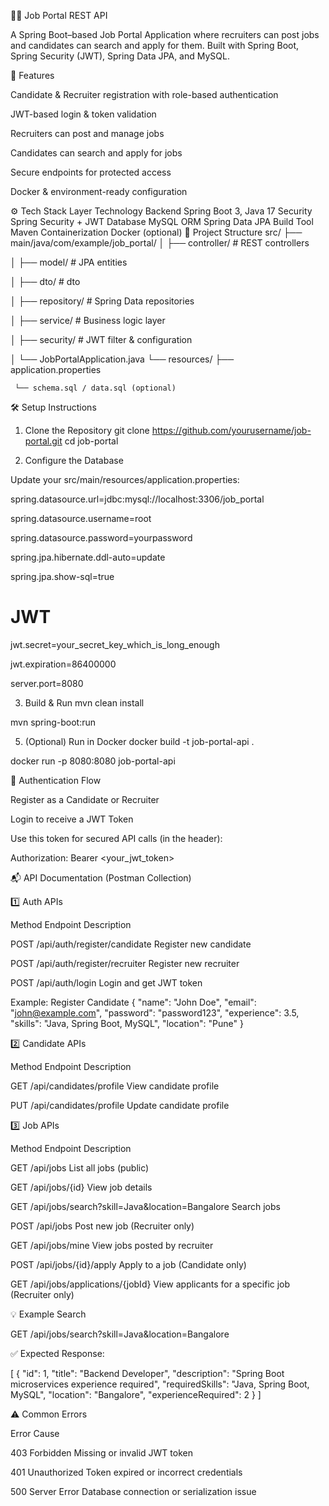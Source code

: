 🧑‍💼 Job Portal REST API

A Spring Boot–based Job Portal Application where recruiters can post jobs and candidates can search and apply for them.
Built with Spring Boot, Spring Security (JWT), Spring Data JPA, and MySQL.

🚀 Features

Candidate & Recruiter registration with role-based authentication

JWT-based login & token validation

Recruiters can post and manage jobs

Candidates can search and apply for jobs

Secure endpoints for protected access

Docker & environment-ready configuration

⚙️ Tech Stack
Layer	Technology
Backend	Spring Boot 3, Java 17
Security	Spring Security + JWT
Database	MySQL
ORM	Spring Data JPA
Build Tool	Maven
Containerization	Docker (optional)
🧩 Project Structure
src/
 ├── main/java/com/example/job_portal/
 │   ├── controller/        # REST controllers
 
 │   ├── model/             # JPA entities
 
 │   ├── dto/               # dto
 
 │   ├── repository/        # Spring Data repositories
 
 │   ├── service/           # Business logic layer
 
 │   ├── security/          # JWT filter & configuration
 
 │   └── JobPortalApplication.java
 └── resources/
     ├── application.properties
     
     └── schema.sql / data.sql (optional)

🛠️ Setup Instructions
1. Clone the Repository
git clone https://github.com/yourusername/job-portal.git
cd job-portal

2. Configure the Database

Update your src/main/resources/application.properties:

spring.datasource.url=jdbc:mysql://localhost:3306/job_portal

spring.datasource.username=root

spring.datasource.password=yourpassword

spring.jpa.hibernate.ddl-auto=update

spring.jpa.show-sql=true

# JWT
jwt.secret=your_secret_key_which_is_long_enough

jwt.expiration=86400000

server.port=8080

3. Build & Run
mvn clean install

mvn spring-boot:run

5. (Optional) Run in Docker
docker build -t job-portal-api .

docker run -p 8080:8080 job-portal-api

🔐 Authentication Flow

Register as a Candidate or Recruiter

Login to receive a JWT Token

Use this token for secured API calls (in the header):

Authorization: Bearer <your_jwt_token>

📬 API Documentation (Postman Collection)

1️⃣ Auth APIs

Method	Endpoint	Description

POST	/api/auth/register/candidate	Register new candidate

POST	/api/auth/register/recruiter	Register new recruiter

POST	/api/auth/login	Login and get JWT token

Example: Register Candidate
{
  "name": "John Doe",
  "email": "john@example.com",
  "password": "password123",
  "experience": 3.5,
  "skills": "Java, Spring Boot, MySQL",
  "location": "Pune"
}

2️⃣ Candidate APIs

Method	Endpoint	Description

GET	/api/candidates/profile	View candidate profile

PUT	/api/candidates/profile	Update candidate profile

3️⃣ Job APIs

Method	Endpoint	Description

GET	/api/jobs	List all jobs (public)

GET	/api/jobs/{id}	View job details

GET	/api/jobs/search?skill=Java&location=Bangalore	Search jobs

POST	/api/jobs	Post new job (Recruiter only)

GET	/api/jobs/mine	View jobs posted by recruiter

POST	/api/jobs/{id}/apply	Apply to a job (Candidate only)

GET	/api/jobs/applications/{jobId}	View applicants for a specific job (Recruiter only)

💡 Example Search

GET /api/jobs/search?skill=Java&location=Bangalore

✅ Expected Response:

[
  {
    "id": 1,
    "title": "Backend Developer",
    "description": "Spring Boot microservices experience required",
    "requiredSkills": "Java, Spring Boot, MySQL",
    "location": "Bangalore",
    "experienceRequired": 2
  }
]

⚠️ Common Errors

Error	Cause

403 Forbidden	Missing or invalid JWT token

401 Unauthorized	Token expired or incorrect credentials

500 Server Error	Database connection or serialization issue
